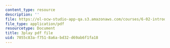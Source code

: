 ```yaml
---
content_type: resource
description: ''
file: https://ol-ocw-studio-app-qa.s3.amazonaws.com/courses/6-02-introduction-to-eecs-ii-digital-communication-systems-fall-2012/7055c83af7518a6abd32d69ab6f1fa18_2QxgN2ugcMY.pdf
file_type: application/pdf
resourcetype: Document
title: 3play pdf file
uid: 7055c83a-f751-8a6a-bd32-d69ab6f1fa18
---
```

